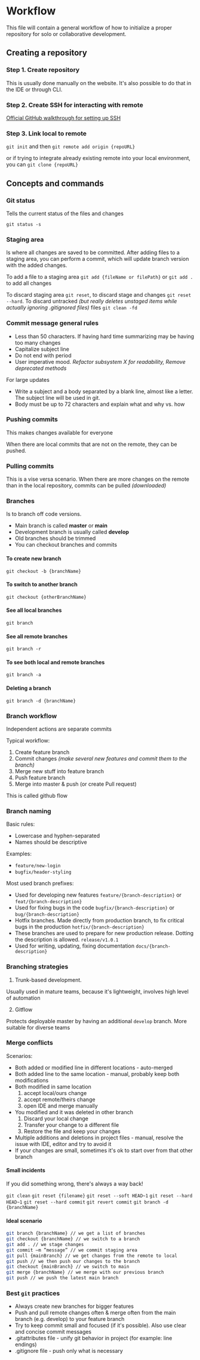 # Workflow

This file will contain a general workflow of how to initialize a proper repository for solo or collaborative development.

## Creating a repository

### Step 1. Create repository

This is usually done manually on the website. It's also possible to do that in the IDE or through CLI.

### Step 2. Create SSH for interacting with remote

[Official GitHub walkthrough for setting up SSH](https://docs.github.com/en/authentication/connecting-to-github-with-ssh/generating-a-new-ssh-key-and-adding-it-to-the-ssh-agent)

### Step 3. Link local to remote

`git init` and then `git remote add origin {repoURL}`

or if trying to integrate already existing remote into your local environment, you can `git clone {repoURL}`

## Concepts and commands

### Git status

Tells the current status of the files and changes

`git status -s`

### Staging area

Is where all changes are saved to be committed. After adding files to a staging area, you can perform a commit, which will update branch version with the added changes.

To add a file to a staging area `git add {fileName or filePath}` or `git add .` to add all changes

To discard staging area `git reset`, to discard stage and changes `git reset --hard`. To discard untracked _(but really deletes unstaged items while actually ignoring .gitignored files)_ files `git clean -fd`

### Commit message general rules

- Less than 50 characters. If having hard time summarizing may be having too many changes
- Capitalize subject line
- Do not end with period
- User imperative mood. _Refactor subsystem X for readability, Remove deprecated methods_

For large updates

- Write a subject and a body separated by a blank line, almost like a letter. The subject line will be used in git.
- Body must be up to 72 characters and explain what and why vs. how

### Pushing commits

This makes changes available for everyone

When there are local commits that are not on the remote, they can be pushed.

### Pulling commits

This is a vise versa scenario. When there are more changes on the remote than in the local repository, commits can be pulled _(downloaded)_

### Branches

Is to branch off code versions.

- Main branch is called **master** or **main**
- Development branch is usually called **develop**
- Old branches should be trimmed
- You can checkout branches and commits

#### To create new branch

`git checkout -b {branchName}`

#### To switch to another branch

`git checkout {otherBranchName}`

#### See all local branches

`git branch`

#### See all remote branches

`git branch -r`

#### To see both local and remote branches

`git branch -a`

#### Deleting a branch

`git branch -d {branchName}`

### Branch workflow

Independent actions are separate commits

Typical workflow:

1. Create feature branch
2. Commit changes _(make several new features and commit them to the branch)_
3. Merge new stuff into feature branch
4. Push feature branch
5. Merge into master & push (or create Pull request)

This is called github flow

### Branch naming

Basic rules:

- Lowercase and hyphen-separated
- Names should be descriptive

Examples:

- `feature/new-login`
- `bugfix/header-styling`

Most used branch prefixes:

- Used for developing new features `feature/{branch-description}` or `feat/{branch-description}`
- Used for fixing bugs in the code `bugfix/{branch-description}` or `bug/{branch-description}`
- Hotfix branches. Made directly from production branch, to fix critical bugs in the production `hotfix/{branch-description}`
- These branches are used to prepare for new production release. Dotting the description is allowed. `release/v1.0.1`
- Used for writing, updating, fixing documentation `docs/{branch-description}`

### Branching strategies

1. Trunk-based development.

Usually used in mature teams, because it's lightweight, involves high level of automation

2. Gitflow

Protects deployable master by having an additional `develop` branch. More suitable for diverse teams

### Merge conflicts

Scenarios:

- Both added or modified line in different locations - auto-merged
- Both added line to the same location - manual, probably keep both modifications
- Both modified in same location
  1. accept local/ours change
  2. accept remote/theirs change
  3. open IDE and merge manually
- You modified and it was deleted in other branch
  1. Discard your local change
  2. Transfer your change to a different file
  3. Restore the file and keep your changes
- Multiple additions and deletions in project files - manual, resolve the issue with IDE, editor and try to avoid it
- If your changes are small, sometimes it's ok to start over from that other branch

#### Small incidents

If you did something wrong, there's always a way back!

`git clean`
`git reset {filename}`
`git reset --soft HEAD~1`
`git reset --hard HEAD~1`
`git reset --hard commit`
`git revert commit`
`git branch -d {branchName}`

#### Ideal scenario

```bash
git branch {branchName} // we get a list of branches
git checkout {branchName} // we switch to a branch
git add . // we stage changes
git commit –m ”message” // we commit staging area
git pull {mainBranch} // we get changes from the remote to local
git push // we then push our changes to the branch
git checkout {mainBranch} // we switch to main
git merge {branchName} // we merge with our previous branch
git push // we push the latest main branch 
```

### Best `git` practices

- Always create new branches for bigger features
- Push and pull remote changes often & merge often from the main branch (e.g. develop) to your feature branch
- Try to keep commit small and focused (if it's possible). Also use clear and concise commit messages
- .gitattributes file - unify git behavior in project (for example: line endings)
- .gitignore file - push only what is necessary 
